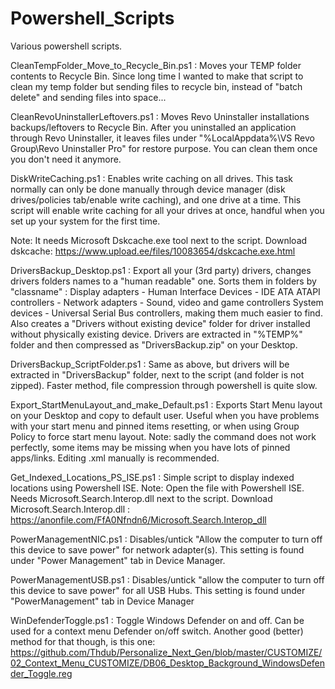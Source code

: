 # Powershell_Scripts
Various powershell scripts.

CleanTempFolder_Move_to_Recycle_Bin.ps1 : Moves your TEMP folder contents to Recycle Bin.
Since long time I wanted to make that script to clean my temp folder but sending files to recycle bin, instead of "batch delete" and sending files into space...

CleanRevoUninstallerLeftovers.ps1 : Moves Revo Uninstaller installations backups/leftovers to Recycle Bin.
After you uninstalled an application through Revo Uninstaller, it leaves files under "%LocalAppdata%\VS Revo Group\Revo Uninstaller Pro\" for restore purpose.
You can clean them once you don't need it anymore.

DiskWriteCaching.ps1 : Enables write caching on all drives.
This task normally can only be done manually through device manager (disk drives/policies tab/enable write caching), and one drive at a time.
This script will enable write caching for all your drives at once, handful when you set up your system for the first time.

Note: It needs Microsoft Dskcache.exe tool next to the script.
Download dskcache: https://www.upload.ee/files/10083654/dskcache.exe.html

DriversBackup_Desktop.ps1 : Export all your (3rd party) drivers, changes drivers folders names to a "human readable" one.
Sorts them in folders by "classname" : Display adapters - Human Interface Devices - IDE ATA ATAPI controllers - Network adapters - Sound, video and game controllers System devices - Universal Serial Bus controllers, making them much easier to find.
Also creates a "Drivers without existing device" folder for driver installed without physically existing device.
Drivers are extracted in "%TEMP%" folder and then compressed as "DriversBackup.zip" on your Desktop.

DriversBackup_ScriptFolder.ps1 : Same as above, but drivers will be extracted in "DriversBackup" folder, next to the script (and folder is not zipped). Faster method, file compression through powershell is quite slow.

Export_StartMenuLayout_and_make_Default.ps1 : Exports Start Menu layout on your Desktop and copy to default user.
Useful when you have problems with your start menu and pinned items resetting, or when using Group Policy to force start menu layout.
Note: sadly the command does not work perfectly, some items may be missing when you have lots of pinned apps/links. Editing .xml manually is recommended.

Get_Indexed_Locations_PS_ISE.ps1 : Simple script to display indexed locations using Powershell ISE.
Note: Open the file with Powershell ISE. Needs Microsoft.Search.Interop.dll next to the script.
Download Microsoft.Search.Interop.dll : https://anonfile.com/FfA0Nfndn6/Microsoft.Search.Interop_dll

PowerManagementNIC.ps1 : Disables/untick "Allow the computer to turn off this device to save power" for network adapter(s). 
This setting is found under "Power Management" tab in Device Manager.

PowerManagementUSB.ps1 : Disables/untick "allow the computer to turn off this device to save power" for all USB Hubs.
This setting is found under "PowerManagement" tab in Device Manager

WinDefenderToggle.ps1 : Toggle Windows Defender on and off. 
Can be used for a context menu Defender on/off switch. Another good (better) method for that though, is this one:
https://github.com/Thdub/Personalize_Next_Gen/blob/master/CUSTOMIZE/02_Context_Menu_CUSTOMIZE/DB06_Desktop_Background_WindowsDefender_Toggle.reg
